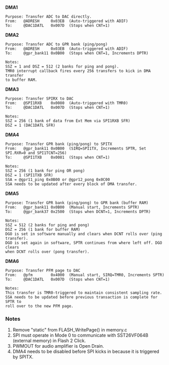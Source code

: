 

**DMA1**
```
Purpose: Transfer ADC to DAC directly.
From:   @ADRESH     0x03EB  (Auto-triggered with ADIF)
To:     @DAC1DATL   0x007D  (Stops when CNT=1)
```

**DMA2**
```
Purpose: Transfer ADC to GPR bank (ping/pong)
From:   @ADRESH     0x03EB  (Auto-triggered with ADIF)
To:     @gpr_bank11 0x0B00  (Stops when CNT=1, Increments DPTR)

Notes:
SSZ = 1 and DSZ = 512 (2 banks for ping and pong).
TMR0 interrupt callback fires every 256 transfers to kick in DMA transfer
to buffer RAM.
```

**DMA3**
```
Purpose: Transfer SPIRX to DAC
From:   @SPI1RXB    0x0080  (Auto-triggered with TMR0)
To:     @DAC1DATL   0x007D  (Stops when CNT=1)

Notes:
SSZ = 256 (1 bank of data from Ext Mem via SPI1RXB SFR)
DSZ = 1 (DAC1DATL SFR)
```

**DMA4**
```
Purpose: Transfer GPR bank (ping/pong) to SPITX
From:   @gpr_bank11 0x0B00  (SIRQ=SPI1TX, Increments SPTR, Set SPI.RXR=0 and SPI1TCNT=256)
To:     @SPI1TXB    0x0081  (Stops when CNT=1)

Notes:
SSZ = 256 (1 bank for ping OR pong)
DSZ = 1 (SPI1TXB SFR)
SSA = @gpr11_ping 0x0B00 or @gpr12_pong 0x0C00
SSA needs to be updated after every block of DMA transfer.
```

**DMA5**
```
Purpose: Transfer GPR bank (ping/pong) to GPR bank (buffer RAM)
From:   @gpr_bank11 0x0B00  (Manual start, Increments SPTR)
To:     @gpr_bank37 0x2500  (Stops when DCNT=1, Increments DPTR)

Notes: 
SSZ = 512 (2 banks for ping and pong)
DSZ = 256 (1 bank for buffer RAM)
DGO is set in software manually and clears when DCNT rolls over (ping transfer).
DGO is set again in software, SPTR continues from where left off. DGO clears
when DCNT rolls over (pong transfer).
```

**DMA6**
```
Purpose: Transfer PFM page to DAC
From:   @pfm        0x4000  (Manual start, SIRQ=TMR0, Increments SPTR)
To:     @DAC1DATL   0x007D  (Stops when CNT=1)

Notes:
This transfer is TMR0-triggered to maintain consistent sampling rate.
SSA needs to be updated before previous transaction is complete for SPTR to
roll over to the new PFM page.
```

### Notes

1. Remove "static" from FLASH_WritePage() in memory.c
2. SPI must operate in Mode 0 to communicate with SST26VF064B (external memory) in Flash 2 Click.
3. PWMOUT for audio amplifier is Open Drain.
4. DMA4 needs to be disabled before SPI kicks in because it is triggered by SPITX.